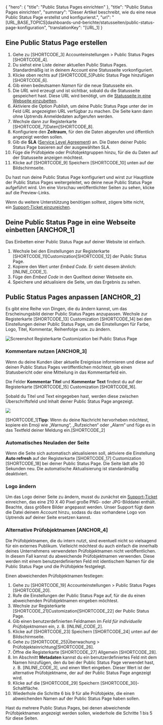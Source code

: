 ﻿{
  "hero": {
    "title": "Public Status Pages einrichten"
  },
  "title": "Public Status Pages einrichten",
  "summary": "Dieser Artikel beschreibt, wie du eine neue Public Status Page erstellst und konfigurierst.",
  "url": "[URL_BASE_TOPICS]dashboards-und-berichte/statusseiten/public-status-page-konfiguration",
  "translationKey": "[URL_1]
}


## Eine Public Status Page erstellen

1. Gehe zu [SHORTCODE_3] Accounteinstellungen > Public Status Pages [SHORTCODE_4].
2. Du siehst eine Liste deiner aktuellen Public Status Pages. Standardmäßig ist in deinem Account eine Statusseite vorkonfiguriert.
3. Klicke oben rechts auf [SHORTCODE_5]Public Status Page hinzufügen [SHORTCODE_6].
4. Gib einen bedeutsamen *Namen* für die neue Statusseite ein.
5. Die *URL* wird erzeugt und ist sichtbar, sobald du die Statusseite gespeichert hast. Diese URL wird benötigt, um die [Statusseite in eine Webseite einzubetten]([LINK_URL_1]).
6. Aktiviere die Option *Publish*, um deine Public Status Page unter der im Feld *URL* angezeigten URL verfügbar zu machen. Die Seite kann dann ohne Uptrends Anmeldedaten aufgerufen werden.
7. Wechsle dann zur Registerkarte [SHORTCODE_7]Daten[SHORTCODE_8].
8. Konfiguriere den **Zeitraum**, für den die Daten abgerufen und öffentlich angezeigt werden sollen.
9. Gib die **SLA** ([Service Level Agreement]([LINK_URL_2])) an. Die Daten deiner Public Status Page basieren auf der ausgewählten SLA.
10. Füge die Prüfobjekte oder Prüfobjektgruppen hinzu, für die du Daten auf der Statusseite anzeigen möchtest.
11. Klicke auf [SHORTCODE_9] Speichern [SHORTCODE_10] unten auf der Bildschirmseite.

Du hast nun deine Public Status Page konfiguriert und wirst zur Hauptliste der Public Status Pages weitergeleitet, wo deine neue Public Status Page aufgeführt wird. Um eine Vorschau veröffentlichter Seiten zu sehen, klicke auf die Preview-Links.

Wenn du weitere Unterstützung benötigen solltest, zögere bitte nicht, ein [Support-Ticket einzureichen]([LINK_URL_3]).

## Deine Public Status Page in eine Webseite einbetten [ANCHOR_1]

Das Einbetten einer Public Status Page auf deiner Website ist einfach.
1. Wechsle bei den Einstellungen zur Registerkarte [SHORTCODE_11]Customization[SHORTCODE_12] der Public Status Page.
2. Kopiere den Wert unter *Embed Code*. Er sieht diesem ähnlich: [INLINE_CODE_1].
3. Füge den *Embed Code* in den Quelltext deiner Webseite ein.
4. Speichere und aktualisiere die Seite, um das Ergebnis zu sehen.

## Public Status Pages anpassen [ANCHOR_2]

Es gibt eine Reihe von Dingen, die du ändern kannst, um das Erscheinungsbild deiner Public Status Pages anzupassen.
Wechsle zur Registerkarte [SHORTCODE_13] Customization [SHORTCODE_14] bei den Einstellungen deiner Public Status Page, um die Einstellungen für Farbe, Logo, Titel, Kommentar, Reihenfolge usw. zu ändern.

![Screenshot Registerkarte Customization bei Public Status Page]([LINK_URL_4])

### Kommentare nutzen [ANCHOR_3]

Wenn du deine Kunden über aktuelle Ereignisse informieren und diese auf deinen Public Status Pages veröffentlichen möchtest, gib einen Statusbericht oder eine Mitteilung in das Kommentarfeld ein.

Die Felder **Kommentar Titel** und **Kommentar Text** findest du auf der Registerkarte [SHORTCODE_15] Customization [SHORTCODE_16].

Sobald du Titel und Text eingegeben hast, werden diese zwischen Überschriftsfeld und Inhalt deiner Public Status Page angezeigt.

![]([LINK_URL_5])

[SHORTCODE_1]**Tipp**: Wenn du deine Nachricht hervorheben möchtest, kopiere ein Emoji wie „Warnung“, „Rufzeichen“ oder „Alarm“ und füge es in das Textfeld deiner Meldung ein.[SHORTCODE_2]

### Automatisches Neuladen der Seite

Wenn die Seite sich automatisch aktualisieren soll, aktiviere die Einstellung **Auto refresh** auf der Registerkarte [SHORTCODE_17] Customization [SHORTCODE_18] bei deiner Public Status Page. Die Seite lädt alle 30 Sekunden neu. Die automatische Aktualisierung ist standardmäßig deaktiviert.

### Logo ändern 

Um das Logo deiner Seite zu ändern, musst du zunächst ein [Support-Ticket]([LINK_URL_6]) einreichen, das eine 210 X 40 Pixel große PNG- oder JPG-Bilddatei enthält. Beachte, dass größere Bilder angepasst werden. Unser Support fügt dann die Datei deinem Account hinzu, sodass du das vorhandene Logo von Uptrends auf deiner Seite ersetzen kannst.

### Alternative Prüfobjektnamen [ANCHOR_4]

Die Prüfobjektnamen, die du intern nutzt, sind eventuell nicht so vielsagend für ein externes Publikum. Vielleicht möchtest du auch einfach die innerhalb deines Unternehmens verwendeten Prüfobjektnamen nicht veröffentlichen. In diesem Fall kannst du abweichende Prüfobjektnamen verwenden. Diese werden mit einem benutzerdefinierten Feld mit identischem Namen für die Public Status Page und die Prüfobjekte festgelegt.

Einen abweichenden Prüfobjektnamen festlegen:

1. Gehe zu [SHORTCODE_19] Accounteinstellungen > Public Status Pages [SHORTCODE_20].
2. Rufe die Einstellungen der Public Status Page auf, für die du einen abweichenden Prüfobjektnamen eingeben möchtest.
3. Wechsle zur Registerkarte [SHORTCODE_21]Customization[SHORTCODE_22] der Public Status Page.
4. Gib einen benutzerdefinierten Feldnamen im *Feld für individuelle Prüfobjektnamen* ein, z. B. [INLINE_CODE_2].
5. Klicke auf [SHORTCODE_23] Speichern [SHORTCODE_24] unten auf der Bildschirmseite.
6. Gehe zu [SHORTCODE_25]Überwachung > Prüfobjekteinrichtung[SHORTCODE_26].
7. Öffne die Registerkarte [SHORTCODE_27] Allgemein [SHORTCODE_28].
8. Im Abschnitt **Metadaten** kannst du ein benutzerdefiniertes Feld mit dem Namen hinzufügen, den du bei der Public Status Page verwendet hast, z. B. [INLINE_CODE_3], und einen Wert eingeben. Dieser Wert ist der alternative Prüfobjektname, der auf der Public Status Page angezeigt wird.
9. Klicke auf die [SHORTCODE_29] Speichern [SHORTCODE_30]-Schaltfläche.
10. Wiederhole die Schritte 6 bis 9 für alle Prüfobjekte, die einen abweichenden Namen auf der Public Status Page haben sollen.

Hast du mehrere Public Status Pages, bei denen abweichende Prüfobjektnamen angezeigt werden sollen, wiederhole die Schritte 1 bis 5 für diese Seiten.
